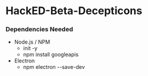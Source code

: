 # HackED-Beta-Decepticons

### Dependencies Needed
- Node.js / NPM
    - init -y
    - npm install googleapis
- Electron
    - npm electron --save-dev
